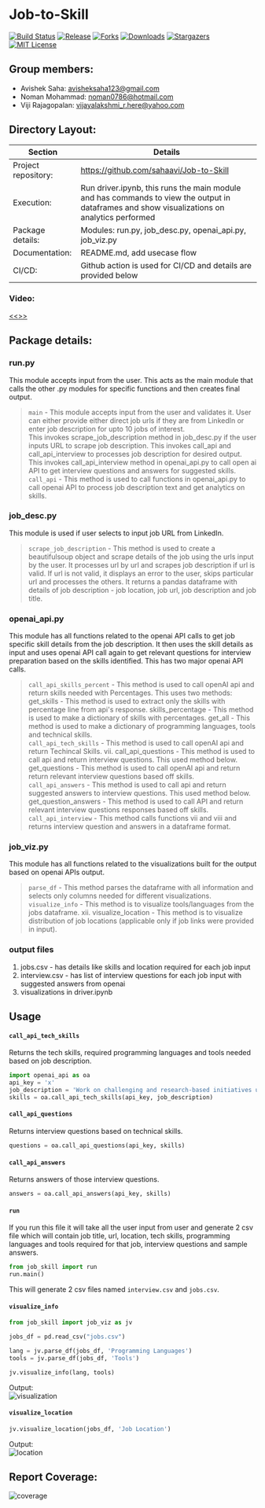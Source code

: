 # Job-to-Skill
[![Build Status][build-shield]][build-url]
[![Release][release-shield]][release-url]
[![Forks][forks-shield]][forks-url]
[![Downloads][downloads-shield]][downloads-url]
[![Stargazers][stars-shield]][stars-url]
[![MIT License][license-shield]][license-url]

## Group members: 
- Avishek Saha: avisheksaha123@gmail.com
- Noman Mohammad: noman0786@hotmail.com
- Viji Rajagopalan: vijayalakshmi_r.here@yahoo.com


## Directory Layout:
| Section | Details|
| -----------| -----------|
|Project repository:| https://github.com/sahaavi/Job-to-Skill |
|Execution:|Run driver.ipynb, this runs the main module and has commands to view the output in dataframes and show visualizations on analytics performed|
|Package details:| Modules: run.py, job_desc.py, openai_api.py, job_viz.py|
|Documentation:| README.md, add usecase flow|
|CI/CD:| Github action is used for CI/CD and details are provided below |

### Video:
[<<<Job-to-Skill video>>>](https://youtu.be/SMLuaL3y2Yw)

## Package details:
### run.py
This module accepts input from the user. This acts as the main module that calls the other .py modules for specific functions and then creates final output.
> `main` - This module accepts input from the user and validates it. User can either provide either direct job urls if they are from LinkedIn or enter job description for upto 10 jobs of interest.  
This invokes scrape_job_description method in job_desc.py if the user inputs URL to scrape job description. This invokes call_api and call_api_interview to   processes job description for desired output.
This invokes call_api_interview method in openai_api.py to call open ai API to get interview questions and answers for suggested skills.  
`call_api` - This method is used to call functions in openai_api.py to call openai API to process job description text and get analytics on skills.
 
### job_desc.py

This module is used if user selects to input job URL from LinkedIn. 
> `scrape_job_description` - This method is used to create a beautifulsoup object and scrape details of the job using the urls input by the user. It processes url by url and scrapes job description if url is valid. If url is not valid, it displays an error to the user, skips particular url and processes the others. It returns a pandas dataframe with details of job description - job location, job url, job description and job title.


### openai_api.py

This module has all functions related to the openai API calls to get job specific skill details from the job description. It then uses the skill details as input and uses openai API call again to get relevant questions for interview preparation based on the skills identified. This has two major openai API calls.
  > `call_api_skills_percent` - This method is used to call openAI api and return skills needed with Percentages. This uses two methods:
        get_skills - This method is used to extract only the skills with percentage line from api's response.
        skills_percentage - This method is used to make a dictionary of skills with percentages.
        get_all - This method is used to make a dictionary of programming languages, tools and technical skills.  
`call_api_tech_skills` - This method is used to call openAI api and return Techincal Skills.
 vii. call_api_questions - This method is used to call api and return interview questions. This used method below.
        get_questions - This method is used to call openAI api and return return relevant interview questions based off skills.  
`call_api_answers` - This method is used to call api and return suggested answers to interview questions. This used method below.
        get_question_answers - This method is used to call API and return relevant interview questions responses based off skills.  
 `call_api_interview` - This method calls functions vii and viii and returns interview question and answers in a dataframe format.
 
### job_viz.py

This module has all functions related to the visualizations built for the output based on openai APIs output. 
   > `parse_df` - This method parses the dataframe with all information and selects only columns needed for different visualizations.  
   `visualize_info` - This method is to visualize tools/languages from the jobs dataframe.
  xii. visualize_location - This method is to visualize distribution of job locations (applicable only if job links were provided in input).
 

### output files
1. jobs.csv - has details like skills and location required for each job input 
2. interview.csv - has list of interview questions for each job input with suggested answers from openai
3. visualizations in driver.ipynb


## Usage
#### `call_api_tech_skills`   
Returns the tech skills, required programming languages and tools needed based on job description. 

```python
import openai_api as oa
api_key = 'x'
job_description = 'Work on challenging and research-based initiatives using advanced machine learning......'
skills = oa.call_api_tech_skills(api_key, job_description)
```

#### `call_api_questions`
Returns interview questions based on technical skills.

```python
questions = oa.call_api_questions(api_key, skills)
```

#### `call_api_answers`
Returns answers of those interview questions.
```python
answers = oa.call_api_answers(api_key, skills)
```
#### `run`
If you run this file it will take all the user input from user and generate 2 csv file which will contain job title, url, location, tech skills, programming languages and tools required for that job, interview questions and sample answers.
```python
from job_skill import run
run.main()
```
This will generate 2 csv files named `interview.csv` and `jobs.csv`.

#### `visualize_info`
```python
from job_skill import job_viz as jv

jobs_df = pd.read_csv("jobs.csv")

lang = jv.parse_df(jobs_df, 'Programming Languages')
tools = jv.parse_df(jobs_df, 'Tools')

jv.visualize_info(lang, tools)
```
Output:  
![visualization](visualization.jpg)

#### `visualize_location`
```python
jv.visualize_location(jobs_df, 'Job Location')
```
Output:  
![location](location.jpg)

## Report Coverage:
![coverage](coverage_report.jpg)

<!-- MARKDOWN LINKS & IMAGES -->
[build-shield]: https://github.com/sahaavi/Job-to-Skill/actions/workflows/build.yml/badge.svg
[release-shield]: https://img.shields.io/github/v/release/sahaavi/Job-to-Skill.svg?style=flat-square
[release-url]: https://github.com/sahaavi/Job-to-Skill/releases
[forks-shield]: https://img.shields.io/github/forks/sahaavi/Job-to-Skill.svg?style=flat-square
[forks-url]: https://github.com/sahaavi/Job-to-Skill/network/members
[downloads-shield]: https://img.shields.io/github/downloads/sahaavi/Job-to-Skill/total.svg?style=flat-square
[downloads-url]: https://github.com/sahaavi/Job-to-Skill
[stars-shield]: https://img.shields.io/github/stars/sahaavi/Job-to-Skill.svg?style=flat-square
[stars-url]: https://github.com/sahaavi/Job-to-Skill/stargazers
[license-shield]: https://img.shields.io/github/license/sahaavi/Job-to-Skill.svg?style=flat-square
[license-url]: https://github.com/sahaavi/Job-to-Skill/blob/master/LICENSE
[build-url]: https://github.com/sahaavi/Job-to-Skill/actions/workflows/build.yml
